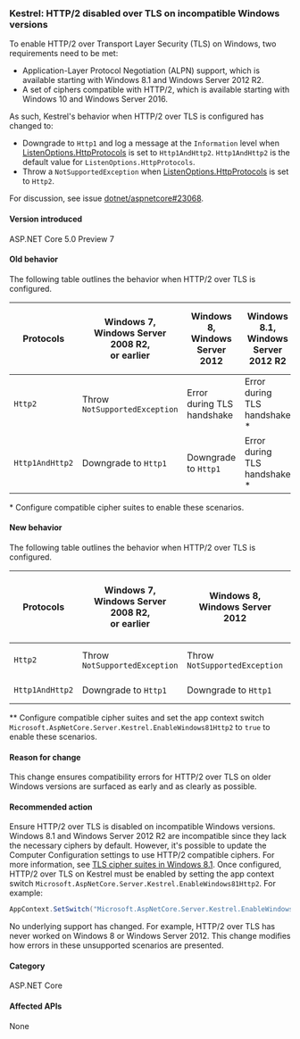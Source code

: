 ### Kestrel: HTTP/2 disabled over TLS on incompatible Windows versions

To enable HTTP/2 over Transport Layer Security (TLS) on Windows, two requirements need to be met:

- Application-Layer Protocol Negotiation (ALPN) support, which is available starting with Windows 8.1 and Windows Server 2012 R2.
- A set of ciphers compatible with HTTP/2, which is available starting with Windows 10 and Windows Server 2016.

As such, Kestrel's behavior when HTTP/2 over TLS is configured has changed to:

- Downgrade to `Http1` and log a message at the `Information` level when [ListenOptions.HttpProtocols](https://github.com/dotnet/aspnetcore/blob/c4c6e25a0660ffbcae2d81c979495ec9533ccaff/src/Servers/Kestrel/Core/src/ListenOptions.cs#L79) is set to `Http1AndHttp2`. `Http1AndHttp2` is the default value for `ListenOptions.HttpProtocols`.
- Throw a `NotSupportedException` when [ListenOptions.HttpProtocols](https://github.com/dotnet/aspnetcore/blob/c4c6e25a0660ffbcae2d81c979495ec9533ccaff/src/Servers/Kestrel/Core/src/ListenOptions.cs#L79) is set to `Http2`.

For discussion, see issue [dotnet/aspnetcore#23068](https://github.com/dotnet/aspnetcore/issues/23068).

#### Version introduced

ASP.NET Core 5.0 Preview 7

#### Old behavior

The following table outlines the behavior when HTTP/2 over TLS is configured.

| Protocols | Windows 7,<br />Windows Server 2008 R2,<br />or earlier | Windows 8,<br />Windows Server 2012 | Windows 8.1,<br />Windows Server 2012 R2 | Windows 10,<br />Windows Server 2016,<br />or newer |
|---------------|-----------------------------------------------|--------------------------------|-------------------------------------|------------------------------------------|
| `Http2`         | Throw `NotSupportedException`                   | Error during TLS handshake     | Error during TLS handshake &ast;     | No error |
| `Http1AndHttp2` | Downgrade to `Http1`                    | Downgrade to `Http1`     | Error during TLS handshake &ast;     | No error |

&ast; Configure compatible cipher suites to enable these scenarios.

#### New behavior

The following table outlines the behavior when HTTP/2 over TLS is configured.

| Protocols | Windows 7,<br />Windows Server 2008 R2,<br />or earlier | Windows 8,<br />Windows Server 2012 | Windows 8.1,<br />Windows Server 2012 R2 | Windows 10,<br />Windows Server 2016,<br />or newer |
|---------------|-----------------------------------------------|--------------------------------|-------------------------------------|------------------------------------------|
| `Http2`         | Throw `NotSupportedException`                   | Throw `NotSupportedException`     | Throw `NotSupportedException` &ast;&ast;     | No error |
| `Http1AndHttp2` | Downgrade to `Http1`                    | Downgrade to `Http1`     | Downgrade to `Http1` &ast;&ast;     | No error |

&ast;&ast; Configure compatible cipher suites and set the app context switch `Microsoft.AspNetCore.Server.Kestrel.EnableWindows81Http2` to `true` to enable these scenarios.

#### Reason for change

This change ensures compatibility errors for HTTP/2 over TLS on older Windows versions are surfaced as early and as clearly as possible.

#### Recommended action

Ensure HTTP/2 over TLS is disabled on incompatible Windows versions. Windows 8.1 and Windows Server 2012 R2 are incompatible since they lack the necessary ciphers by default. However, it's possible to update the Computer Configuration settings to use HTTP/2 compatible ciphers. For more information, see [TLS cipher suites in Windows 8.1](/windows/win32/secauthn/tls-cipher-suites-in-windows-8-1). Once configured, HTTP/2 over TLS on Kestrel must be enabled by setting the app context switch `Microsoft.AspNetCore.Server.Kestrel.EnableWindows81Http2`. For example:

```csharp
AppContext.SetSwitch("Microsoft.AspNetCore.Server.Kestrel.EnableWindows81Http2", true);
```

No underlying support has changed. For example, HTTP/2 over TLS has never worked on Windows 8 or Windows Server 2012. This change modifies how errors in these unsupported scenarios are presented.

#### Category

ASP.NET Core

#### Affected APIs

None

<!--

#### Affected APIs

Not detectable via API analysis

-->
